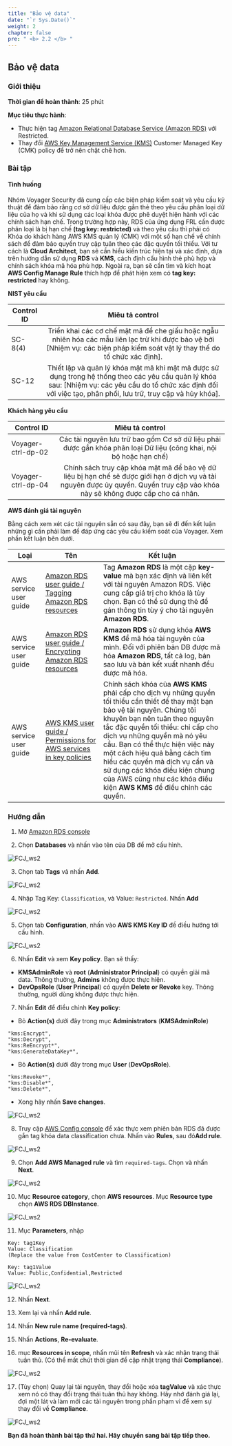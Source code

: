```yaml
---
title: "Bảo vệ data"
date: "`r Sys.Date()`"
weight: 2
chapter: false
pre: " <b> 2.2 </b> "
---
```


## Bảo vệ data

### Giới thiệu

**Thời gian để hoàn thành**: 25 phút

**Mục tiêu thực hành**:

- Thực hiện tag [Amazon Relational Database Service (Amazon RDS)](https://aws.amazon.com/rds/) với Restricted.
- Thay đổi [AWS Key Management Service (KMS)](https://aws.amazon.com/kms/) Customer Managed Key (CMK) policy để trở nên chặt chẽ hơn.

### Bài tập

#### Tình huống

Nhóm Voyager Security đã cung cấp các biện pháp kiểm soát và yêu cầu kỹ thuật để đảm bảo rằng cơ sở dữ liệu được gắn thẻ theo yêu cầu phân loại dữ liệu của họ và khi sử dụng các loại khóa được phê duyệt hiện hành với các chính sách hạn chế. Trong trường hợp này, RDS của ứng dụng FRL cần được phân loại là bị hạn chế **(tag key: restricted)** và theo yêu cầu thì phải có Khóa do khách hàng AWS KMS quản lý (CMK) với một số hạn chế về chính sách để đảm bảo quyền truy cập tuân theo các đặc quyền tối thiểu. Với tư cách là **Cloud Architect**, bạn sẽ cần hiểu kiến ​​trúc hiện tại và xác định, dựa trên hướng dẫn sử dụng **RDS** và **KMS**, cách định cấu hình thẻ phù hợp và chính sách khóa mã hóa phù hợp. Ngoài ra, bạn sẽ cần tìm và kích hoạt **AWS Config Manage Rule** thích hợp để phát hiện xem có **tag key: restricted** hay không.

**NIST yêu cầu**

| Control ID |                                                                                                  Miêu tả control                                                                                                   |
| ---------- | :----------------------------------------------------------------------------------------------------------------------------------------------------------------------------------------------------------------: |
| SC-8(4)    |                   Triển khai các cơ chế mật mã để che giấu hoặc ngẫu nhiên hóa các mẫu liên lạc trừ khi được bảo vệ bởi [Nhiệm vụ: các biện pháp kiểm soát vật lý thay thế do tổ chức xác định].                   |
| SC-12      | Thiết lập và quản lý khóa mật mã khi mật mã được sử dụng trong hệ thống theo các yêu cầu quản lý khóa sau: [Nhiệm vụ: các yêu cầu do tổ chức xác định đối với việc tạo, phân phối, lưu trữ, truy cập và hủy khóa]. |

**Khách hàng yêu cầu**

| Control ID         |                                                                                 Miêu tả control                                                                                 |
| ------------------ | :-----------------------------------------------------------------------------------------------------------------------------------------------------------------------------: |
| Voyager-ctrl-dp-02 |                               Các tài nguyên lưu trữ bao gồm Cơ sở dữ liệu phải được gắn khóa phân loại Dữ liệu (công khai, nội bộ hoặc hạn chế)                                |
| Voyager-ctrl-dp-04 | Chính sách truy cập khóa mật mã để bảo vệ dữ liệu bị hạn chế sẽ được giới hạn ở dịch vụ và tài nguyên được ủy quyền. Quyền truy cập vào khóa này sẽ không được cấp cho cá nhân. |

**AWS đánh giá tài nguyên**

Bằng cách xem xét các tài nguyên sẵn có sau đây, bạn sẽ đi đến kết luận những gì cần phải làm để đáp ứng các yêu cầu kiểm soát của Voyager. Xem phần kết luận bên dưới.

| Loại                   | Tên                                                                                                                                                 | Kết luận                                                                                                                                                                                                                                                                                                                                                                                                                                           |
| ---------------------- | --------------------------------------------------------------------------------------------------------------------------------------------------- | -------------------------------------------------------------------------------------------------------------------------------------------------------------------------------------------------------------------------------------------------------------------------------------------------------------------------------------------------------------------------------------------------------------------------------------------------- |
| AWS service user guide | [Amazon RDS user guide / Tagging Amazon RDS resources](https://docs.aws.amazon.com/AmazonRDS/latest/UserGuide/USER_Tagging.html)                    | Tag **Amazon RDS** là một cặp **key-value** mà bạn xác định và liên kết với tài nguyên Amazon RDS. Việc cung cấp giá trị cho khóa là tùy chọn. Bạn có thể sử dụng thẻ để gán thông tin tùy ý cho tài nguyên **Amazon RDS**.                                                                                                                                                                                                                        |
| AWS service user guide | [Amazon RDS user guide / Encrypting Amazon RDS resources](https://docs.aws.amazon.com/AmazonRDS/latest/UserGuide/Overview.Encryption.html)          | **Amazon RDS** sử dụng khóa **AWS KMS** để mã hóa tài nguyên của mình. Đối với phiên bản DB được mã hóa **Amazon RDS**, tất cả log, bản sao lưu và bản kết xuất nhanh đều được mã hóa.                                                                                                                                                                                                                                                             |
| AWS service user guide | [AWS KMS user guide / Permissions for AWS services in key policies](https://docs.aws.amazon.com/kms/latest/developerguide/key-policy-services.html) | Chính sách khóa của **AWS KMS** phải cấp cho dịch vụ những quyền tối thiểu cần thiết để thay mặt bạn bảo vệ tài nguyên. Chúng tôi khuyên bạn nên tuân theo nguyên tắc đặc quyền tối thiểu: chỉ cấp cho dịch vụ những quyền mà nó yêu cầu. Bạn có thể thực hiện việc này một cách hiệu quả bằng cách tìm hiểu các quyền mà dịch vụ cần và sử dụng các khóa điều kiện chung của AWS cũng như các khóa điều kiện **AWS KMS** để điều chỉnh các quyền. |

### Hướng dẫn

1. Mở [Amazon RDS console](https://us-east-1.console.aws.amazon.com/rds/home?region=us-east-1#)

2. Chọn **Databases** và nhấn vào tên của DB để mở cấu hình.

![FCJ_ws2](/images/2.scenario/51.png)

3. Chọn tab **Tags** vả nhấn **Add**.

![FCJ_ws2](/images/2.scenario/52.png)

4. Nhập Tag Key: `Classification`, và Value: `Restricted`. Nhấn **Add**

![FCJ_ws2](/images/2.scenario/53.png)

5. Chọn tab **Configuration**, nhấn vào **AWS KMS Key ID** đề điều hướng tới cấu hình.

![FCJ_ws2](/images/2.scenario/54.png)

6. Nhấn **Edit** và xem **Key policy**. Bạn sẽ thấy:

- **KMSAdminRole** và **root** (**Administrator Principal**) có quyền giải mã data. Thông thường, **Admins** không được thực hiện.
- **DevOpsRole** (**User Principal**) có quyền **Delete or Revoke** key. Thông thường, người dùng không được thực hiện.

7. Nhấn **Edit** để điều chỉnh **Key policy**:

- Bỏ **Action(s)** dưới đây trong mục **Administrators** (**KMSAdminRole**)

```
"kms:Encrypt",
"kms:Decrypt",
"kms:ReEncrypt*",
"kms:GenerateDataKey*",
```

- Bỏ **Action(s)** dưới đây trong mục **User** (**DevOpsRole**).

```
"kms:Revoke*",
"kms:Disable*",
"kms:Delete*",
```

- Xong hãy nhấn **Save changes**.

![FCJ_ws2](/images/2.scenario/55.png)

8. Truy cập [AWS Config console](https://console.aws.amazon.com/config/home?region=us-east-1) để xác thực xem phiên bản RDS đã được gắn tag khóa data classification chưa. Nhấn vào **Rules**, sau đó**Add rule**.

![FCJ_ws2](/images/2.scenario/56.png)

9. Chọn **Add AWS Managed rule** và tìm `required-tags`. Chọn và nhấn **Next**.

![FCJ_ws2](/images/2.scenario/57.png)

10. Mục **Resource category**, chọn **AWS resources**. Mục **Resource type** chọn **AWS RDS DBInstance**.

![FCJ_ws2](/images/2.scenario/58.png)

11. Mục **Parameters**, nhập

```
Key: tag1Key
Value: Classification
(Replace the value from CostCenter to Classification)

Key: tag1Value
Value: Public,Confidential,Restricted
```

![FCJ_ws2](/images/2.scenario/59.png)

12. Nhấn **Next**.

13. Xem lại và nhấn **Add rule**.

14. Nhấn **New rule name (required-tags)**.

15. Nhấn **Actions**, **Re-evaluate**.

16. mục **Resources in scope**, nhấn mũi tên **Refresh** và xác nhận trạng thái tuân thủ. (Có thể mất chút thời gian để cập nhật trạng thái **Compliance**).

![FCJ_ws2](/images/2.scenario/60.png)

17. (Tùy chọn) Quay lại tài nguyên, thay đổi hoặc xóa **tagValue** và xác thực xem nó có thay đổi trạng thái tuân thủ hay không. Hãy nhớ đánh giá lại, đợi một lát và làm mới các tài nguyên trong phần phạm vi để xem sự thay đổi về **Compliance**.

![FCJ_ws2](/images/2.scenario/61.png)

**Bạn đã hoàn thành bài tập thứ hai. Hãy chuyển sang bài tập tiếp theo.**
